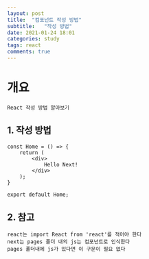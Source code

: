 ```yaml
---
layout: post
title:  "컴포넌트 작성 방법"
subtitle:   "작성 방법"
date: 2021-01-24 18:01
categories: study
tags: react
comments: true
---
```


# 개요
    React 작성 방법 알아보기


## 1. 작성 방법
    const Home = () => {
        return (
            <div>
                Hello Next!
            </div>
        );
    }

    export default Home;

## 2. 참고
    react는 import React from 'react'를 적어야 한다
    next는 pages 폴더 내의 js는 컴포넌트로 인식한다
    pages 폴더내에 js가 있다면 이 구문이 필요 없다